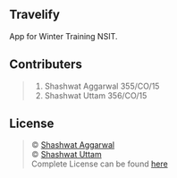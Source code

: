 ## Travelify
App for Winter Training NSIT.

## Contributers
> 1. Shashwat Aggarwal  355/CO/15
> 2. Shashwat Uttam     356/CO/15

## License
> © [Shashwat Aggarwal](mailto:shashwat.aggarwal9@gmail.com)<br>
> © [Shashwat Uttam](mailto:shashwatuttam@gmail.com)<br>
> Complete License can be found [here](https://github.com/imshashwataggarwal/Travelify/blob/master/LICENCE)
